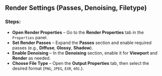 ## Render Settings (Passes, Denoising, Filetype)  

### Steps:  

- **Open Render Properties** – Go to the **Render Properties** tab in the `Properties` panel.  
- **Set Render Passes** – Expand the **Passes** section and enable required passes (e.g., **Diffuse**, **Glossy**, **Shadow**).  
- **Enable Denoising** – In the **Denoising** section, enable it for **Viewport** and **Render** as needed.  
- **Choose File Type** – Open the **Output Properties** tab, then select the desired format (`PNG`, `JPEG`, `EXR`, etc.).  

